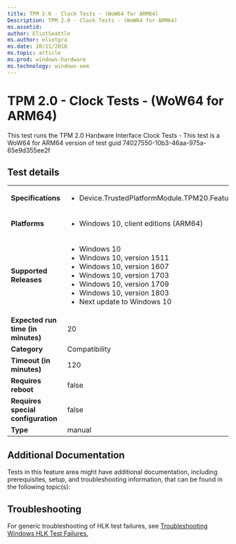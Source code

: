 ```yaml
---
title: TPM 2.0 - Clock Tests - (WoW64 for ARM64)
Description: TPM 2.0 - Clock Tests - (WoW64 for ARM64)
ms.assetid: 
author: EliotSeattle
ms.author: eliotgra
ms.date: 10/11/2018
ms.topic: article
ms.prod: windows-hardware
ms.technology: windows-oem
---
```


# TPM 2.0 - Clock Tests - (WoW64 for ARM64)

This test runs the TPM 2.0 Hardware Interface Clock Tests - This test is a WoW64 for ARM64 version of test guid 74027550-10b3-46aa-975a-65e9d355ee2f

## Test details
|||
|---|---|
| **Specifications**  | <ul><li>Device.TrustedPlatformModule.TPM20.Features</li></ul> |  
| **Platforms**   | <ul><li>Windows 10, client editions (ARM64)</li></ul> |
| **Supported Releases** | <ul><li>Windows 10</li><li>Windows 10, version 1511</li><li>Windows 10, version 1607</li><li>Windows 10, version 1703</li><li>Windows 10, version 1709</li><li>Windows 10, version 1803</li><li>Next update to Windows 10</li></ul> |
|**Expected run time (in minutes)**| 20 |
|**Category**| Compatibility |
|**Timeout (in minutes)**| 120 |
|**Requires reboot**| false |
|**Requires special configuration**| false |
|**Type**| manual |




## Additional Documentation
Tests in this feature area might have additional documentation, including prerequisites, setup, and troubleshooting information, that can be found in the following topic(s): <ul></ul>

## Troubleshooting
For generic troubleshooting of HLK test failures, see [Troubleshooting Windows HLK Test Failures.](https://docs.microsoft.com/en-us/windows-hardware/HLK/troubleshooting.html)